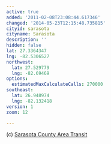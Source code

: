 ```yaml
---
active: true
added: '2011-02-08T23:08:44.617346'
changed: '2014-05-23T12:15:48.735815'
cityid: sarasota
cityname: Sarasota
description: ''
hidden: false
lat: 27.3364347
lng: -82.5306527
northwest:
  lat: 27.529779
  lng: -82.69469
options:
  estimatedMaxCalculateCalls: 270000
southeast:
  lat: 26.948974
  lng: -82.132418
version: 1
zoom: 12

---
```


(c) [Sarasota County Area Transit](http://www.scgov.net/SCAT/)

